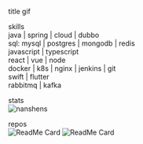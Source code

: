 title gif

skills   
java | spring | cloud | dubbo   
sql: mysql | postgres | mongodb | redis   
javascript | typescript    
react | vue | node   
docker | k8s | nginx | jenkins | git   
swift | flutter   
rabbitmq | kafka    
   
stats   
<img src="https://github-readme-stats.vercel.app/api?username=nanshens&show_icons=true" alt="nanshens" />   
   
repos   
![ReadMe Card](https://github-readme-stats.vercel.app/api/pin/?username=nanshens&repo=springbootdemo)
![ReadMe Card](https://github-readme-stats.vercel.app/api/pin/?username=nanshens&repo=jpa-starter)
